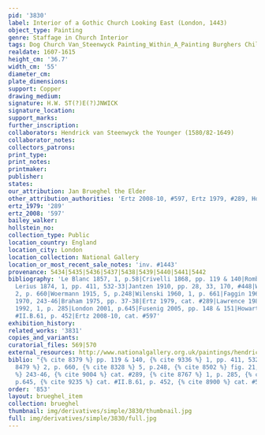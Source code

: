 ```yaml
---
pid: '3830'
label: Interior of a Gothic Church Looking East (London, 1443)
object_type: Painting
genre: Staffage in Church Interior
tags: Dog Church Van_Steenwyck Painting_Within_A_Painting Burghers Children Interior_Scene
realdate: 1607-1615
height_cm: '36.7'
width_cm: '55'
diameter_cm: 
plate_dimensions: 
support: Copper
drawing_medium: 
signature: H.W. ST(?)E(?)JNWICK
signature_location: 
support_marks: 
further_inscription: 
collaborators: Hendrick van Steenwyck the Younger (1580/82-1649)
collaborator_notes: 
collectors_patrons: 
print_type: 
print_notes: 
printmaker: 
publisher: 
states: 
our_attribution: Jan Brueghel the Elder
other_attribution_authorities: 'Ertz 2008-10, #597, Ertz 1979, #289, Honig database'
ertz_1979: '289'
ertz_2008: '597'
bailey_walker: 
hollstein_no: 
collection_type: Public
location_country: England
location_city: London
location_collection: National Gallery
location_or_most_recent_sale_notes: 'inv. #1443'
provenance: 5434|5435|5436|5437|5438|5439|5440|5441|5442
bibliography: 'Le Blanc 1857, 1, p.58|Crivelli 1868, pp. 119 & 140|Rombouts and Van
  Lerius 1874, 1, pp. 411, 532-33|Jantzen 1910, pp. 28, 33, 170, #448|Würzbach 1906-11,
  2, p. 660|Woermann 1915, 5, p.248|Wilenski 1960, 1, p. 661|Faggin 1966, fig. 21|Martin
  1970, 243-46|Braham 1975, pp. 37-38|Ertz 1979, cat. #289|Lawrence 1982, pp. 17-21|Wright
  1992, 1, p. 285|London 2001, p.645|Fusenig 2005, pp. 148 & 151|Howarth 2009, cat.
  #II.B.61, p. 452|Ertz 2008-10, cat. #597'
exhibition_history: 
related_works: '3831'
copies_and_variants: 
curatorial_files: 569|570
external_resources: http://www.nationalgallery.org.uk/paintings/hendrick-van-steenwyck-the-younger-and-jan-brueghel-the-elder-the-interior-of-a-gothic-church-looking-east
biblio: "{% cite 8379 %} pp. 119 & 140, {% cite 9336 %} 1, pp. 411, 532-33, {% cite
  8479 %} 2, p. 660, {% cite 8328 %} 5, p.248, {% cite 8502 %} fig. 21, {% cite 8458
  %} 243-46, {% cite 9004 %} cat. #289, {% cite 8767 %} 1, p. 285, {% cite 9099 %}
  p.645, {% cite 9235 %} cat. #II.B.61, p. 452, {% cite 8900 %} cat. #597"
order: '853'
layout: brueghel_item
collection: brueghel
thumbnail: img/derivatives/simple/3830/thumbnail.jpg
full: img/derivatives/simple/3830/full.jpg
---
```

